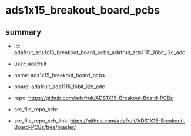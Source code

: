 # ads1x15_breakout_board_pcbs
 
## summary 
* id: adafruit_ads1x15_breakout_board_pcbs_adafruit_ads1115_16bit_i2c_adc
* user: adafruit
* name: ads1x15_breakout_board_pcbs
* board: adafruit_ads1115_16bit_i2c_adc
* repo: https://github.com/adafruit/ADS1X15-Breakout-Board-PCBs



* src_file_repo_sch: 
* src_file_repo_sch_link: https://github.com/adafruit/ADS1X15-Breakout-Board-PCBs/tree/master/






